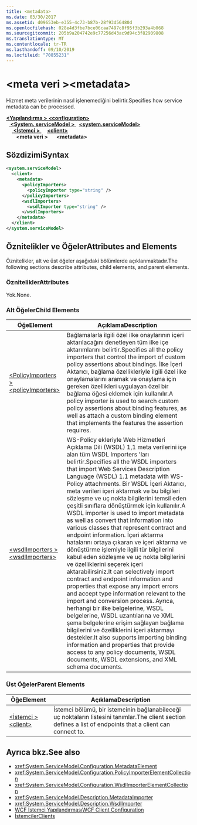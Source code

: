 ```yaml
---
title: <metadata>
ms.date: 03/30/2017
ms.assetid: d09653eb-e355-4c73-b87b-28f93d56480d
ms.openlocfilehash: 028e4d3fbe7bce06caa7497c8f95f3b293a4b068
ms.sourcegitcommit: 205b9a204742e9c77256d43ac9d94c3f82909808
ms.translationtype: MT
ms.contentlocale: tr-TR
ms.lasthandoff: 09/10/2019
ms.locfileid: "70855231"
---
```

# <a name="metadata"></a><span data-ttu-id="29a00-101">\<meta veri ></span><span class="sxs-lookup"><span data-stu-id="29a00-101">\<metadata></span></span>
<span data-ttu-id="29a00-102">Hizmet meta verilerinin nasıl işlenemediğini belirtir.</span><span class="sxs-lookup"><span data-stu-id="29a00-102">Specifies how service metadata can be processed.</span></span>  
  
<span data-ttu-id="29a00-103">[ **\<Yapılandırma >** ](../configuration-element.md)</span><span class="sxs-lookup"><span data-stu-id="29a00-103">[**\<configuration>**](../configuration-element.md)</span></span>\
<span data-ttu-id="29a00-104">&nbsp;&nbsp;[ **\<System. serviceModel >** ](system-servicemodel.md)</span><span class="sxs-lookup"><span data-stu-id="29a00-104">&nbsp;&nbsp;[**\<system.serviceModel>**](system-servicemodel.md)</span></span>\
<span data-ttu-id="29a00-105">&nbsp;&nbsp;&nbsp;&nbsp;[ **\<İstemci >** ](client.md)</span><span class="sxs-lookup"><span data-stu-id="29a00-105">&nbsp;&nbsp;&nbsp;&nbsp;[**\<client>**](client.md)</span></span>\
<span data-ttu-id="29a00-106">&nbsp;&nbsp;&nbsp;&nbsp;&nbsp;&nbsp; **\<meta veri >**</span><span class="sxs-lookup"><span data-stu-id="29a00-106">&nbsp;&nbsp;&nbsp;&nbsp;&nbsp;&nbsp;**\<metadata>**</span></span>  
  
## <a name="syntax"></a><span data-ttu-id="29a00-107">Sözdizimi</span><span class="sxs-lookup"><span data-stu-id="29a00-107">Syntax</span></span>  
  
```xml  
<system.serviceModel>
  <client>
    <metadata>
      <policyImporters>
        <policyImporter type="string" />
      </policyImporters>
      <wsdlImporters>
        <wsdlImporter type="string" />
      </wsdlImporters>
    </metadata>
  </client>
</system.serviceModel>
```  
  
## <a name="attributes-and-elements"></a><span data-ttu-id="29a00-108">Öznitelikler ve Öğeler</span><span class="sxs-lookup"><span data-stu-id="29a00-108">Attributes and Elements</span></span>  
 <span data-ttu-id="29a00-109">Öznitelikler, alt ve üst öğeler aşağıdaki bölümlerde açıklanmaktadır.</span><span class="sxs-lookup"><span data-stu-id="29a00-109">The following sections describe attributes, child elements, and parent elements.</span></span>  
  
### <a name="attributes"></a><span data-ttu-id="29a00-110">Öznitelikler</span><span class="sxs-lookup"><span data-stu-id="29a00-110">Attributes</span></span>  
 <span data-ttu-id="29a00-111">Yok.</span><span class="sxs-lookup"><span data-stu-id="29a00-111">None.</span></span>  
  
### <a name="child-elements"></a><span data-ttu-id="29a00-112">Alt Öğeler</span><span class="sxs-lookup"><span data-stu-id="29a00-112">Child Elements</span></span>  
  
|<span data-ttu-id="29a00-113">Öğe</span><span class="sxs-lookup"><span data-stu-id="29a00-113">Element</span></span>|<span data-ttu-id="29a00-114">Açıklama</span><span class="sxs-lookup"><span data-stu-id="29a00-114">Description</span></span>|  
|-------------|-----------------|  
|[<span data-ttu-id="29a00-115">\<PolicyImporters ></span><span class="sxs-lookup"><span data-stu-id="29a00-115">\<policyImporters></span></span>](policyimporters.md)|<span data-ttu-id="29a00-116">Bağlamalarla ilgili özel ilke onaylarının içeri aktarılacağını denetleyen tüm ilke içe aktarımlarını belirtir.</span><span class="sxs-lookup"><span data-stu-id="29a00-116">Specifies all the policy importers that control the import of custom policy assertions about bindings.</span></span> <span data-ttu-id="29a00-117">İlke İçeri Aktarıcı, bağlama özellikleriyle ilgili özel ilke onaylamalarını aramak ve onaylama için gereken özellikleri uygulayan özel bir bağlama öğesi eklemek için kullanılır.</span><span class="sxs-lookup"><span data-stu-id="29a00-117">A policy importer is used to search custom policy assertions about binding features, as well as attach a custom binding element that implements the features the assertion requires.</span></span>|  
|[<span data-ttu-id="29a00-118">\<wsdlImporters ></span><span class="sxs-lookup"><span data-stu-id="29a00-118">\<wsdlImporters></span></span>](wsdlimporters.md)|<span data-ttu-id="29a00-119">WS-Policy ekleriyle Web Hizmetleri Açıklama Dili (WSDL) 1,1 meta verilerini içe alan tüm WSDL Importers 'ları belirtir.</span><span class="sxs-lookup"><span data-stu-id="29a00-119">Specifies all the WSDL importers that import Web Services Description Language (WSDL) 1.1 metadata with WS-Policy attachments.</span></span> <span data-ttu-id="29a00-120">Bir WSDL İçeri Aktarıcı, meta verileri içeri aktarmak ve bu bilgileri sözleşme ve uç nokta bilgilerini temsil eden çeşitli sınıflara dönüştürmek için kullanılır.</span><span class="sxs-lookup"><span data-stu-id="29a00-120">A WSDL importer is used to import metadata as well as convert that information into various classes that represent contract and endpoint information.</span></span> <span data-ttu-id="29a00-121">İçeri aktarma hatalarını ortaya çıkaran ve içeri aktarma ve dönüştürme işlemiyle ilgili tür bilgilerini kabul eden sözleşme ve uç nokta bilgilerini ve özelliklerini seçerek içeri aktarabilirsiniz.</span><span class="sxs-lookup"><span data-stu-id="29a00-121">It can selectively import contract and endpoint information and properties that expose any import errors and accept type information relevant to the import and conversion process.</span></span> <span data-ttu-id="29a00-122">Ayrıca, herhangi bir ilke belgelerine, WSDL belgelerine, WSDL uzantılarına ve XML şema belgelerine erişim sağlayan bağlama bilgilerini ve özelliklerini içeri aktarmayı destekler.</span><span class="sxs-lookup"><span data-stu-id="29a00-122">It also supports importing binding information and properties that provide access to any policy documents, WSDL documents, WSDL extensions, and XML schema documents.</span></span>|  
  
### <a name="parent-elements"></a><span data-ttu-id="29a00-123">Üst Öğeler</span><span class="sxs-lookup"><span data-stu-id="29a00-123">Parent Elements</span></span>  
  
|<span data-ttu-id="29a00-124">Öğe</span><span class="sxs-lookup"><span data-stu-id="29a00-124">Element</span></span>|<span data-ttu-id="29a00-125">Açıklama</span><span class="sxs-lookup"><span data-stu-id="29a00-125">Description</span></span>|  
|-------------|-----------------|  
|[<span data-ttu-id="29a00-126">\<İstemci ></span><span class="sxs-lookup"><span data-stu-id="29a00-126">\<client></span></span>](client.md)|<span data-ttu-id="29a00-127">İstemci bölümü, bir istemcinin bağlanabileceği uç noktaların listesini tanımlar.</span><span class="sxs-lookup"><span data-stu-id="29a00-127">The client section defines a list of endpoints that a client can connect to.</span></span>|  
  
## <a name="see-also"></a><span data-ttu-id="29a00-128">Ayrıca bkz.</span><span class="sxs-lookup"><span data-stu-id="29a00-128">See also</span></span>

- <xref:System.ServiceModel.Configuration.MetadataElement>
- <xref:System.ServiceModel.Configuration.PolicyImporterElementCollection>
- <xref:System.ServiceModel.Configuration.WsdlImporterElementCollection>
- <xref:System.ServiceModel.Description.MetadataImporter>
- <xref:System.ServiceModel.Description.WsdlImporter>
- [<span data-ttu-id="29a00-129">WCF İstemci Yapılandırması</span><span class="sxs-lookup"><span data-stu-id="29a00-129">WCF Client Configuration</span></span>](../../../wcf/feature-details/client-configuration.md)
- [<span data-ttu-id="29a00-130">İstemciler</span><span class="sxs-lookup"><span data-stu-id="29a00-130">Clients</span></span>](../../../wcf/feature-details/clients.md)

